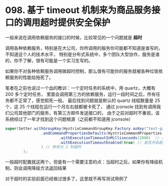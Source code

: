 # 098. 基于 timeout 机制来为商品服务接口的调用超时提供安全保护

一般来说在调用依赖服务的接口的时候，比较常见的一个问题就是 **超时**

调用各种依赖服务，特别是在大公司，你所调用的服务你可能都不知道是谁写的，不知道这个人的技术水平，
特别是分布式系统中，多个团队大型协作，服务是谁的，你不了解，很有可能是一个实习生写的。

如果你不对各种依赖服务调用做超时控制，那么很有可能你的服务就被各种垃圾依赖服务的性能给拖死了。

笔者在之前也说过一个血的教训：一个定时任务的系统中，用 quartz，大概有 200 多个定时任务，
里面会调用第三方的依赖服务，运行一段时间之后，所有任务都不正常了，感觉假死一般。
最后找到问题就是默认的 quartz 线程数量是 25 个，这 25 个线程在运行一个月左右就都被卡死了，
通过 jconsole 找到有调用我们公司其他部门的服务，有第三方邮件发送接口的，
由于之前对超时不重视，该系统经过了一年才找到这个问题根源（之前都不知道用 jconsole）

```java
super(Setter.withGroupKey(HystrixCommandGroupKey.Factory.asKey("test-group"))
                .andCommandPropertiesDefaults(HystrixCommandProperties.Setter()
                        .withExecutionTimeoutInMilliseconds(2000)  // 超时配置
                        .withExecutionTimeoutEnabled(true) // 是否开启超时
                ) // 修改为 2 秒超时
        );
```

一般超时配置就这两个，但是有一个需要注意的点：当超时之后，如果你有降级机制，则会调用降级方法返回结果

对于超时的实验前面已经做过很多了，这里就不再写测试用例了
